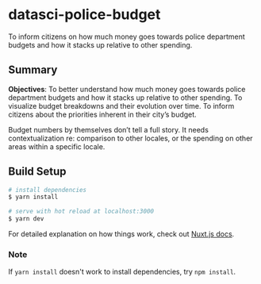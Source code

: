 # datasci-police-budget

To inform citizens on how much money goes towards police department budgets and how it stacks up relative to other spending.

## Summary

**Objectives**: To better understand how much money goes towards police department budgets and how it stacks up relative to other spending. To visualize budget breakdowns and their evolution over time. To inform citizens about the priorities inherent in their city’s budget.

Budget numbers by themselves don’t tell a full story. It needs contextualization re: comparison to other locales, or the spending on other areas within a specific locale.


## Build Setup

```bash
# install dependencies
$ yarn install

# serve with hot reload at localhost:3000
$ yarn dev

```

For detailed explanation on how things work, check out [Nuxt.js docs](https://nuxtjs.org).

### Note

If `yarn install` doesn't work to install dependencies, try `npm install`.

